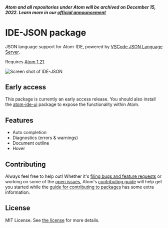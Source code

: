 ##### Atom and all repositories under Atom will be archived on December 15, 2022. Learn more in our [official announcement](https://github.blog/2022-06-08-sunsetting-atom/)
 # IDE-JSON package

JSON language support for Atom-IDE, powered by [VSCode JSON Language Server](https://github.com/vscode-langservers/vscode-json-languageserver-bin).

Requires [Atom 1.21](https://atom.io/).

![Screen shot of IDE-JSON](https://user-images.githubusercontent.com/118951/30307874-5a0b03d6-9736-11e7-84d1-55eafe784cda.png)

## Early access

This package is currently an early access release. You should also install the [atom-ide-ui](https://atom.io/packages/atom-ide-ui) package to expose the functionality within Atom.

## Features

* Auto completion
* Diagnostics (errors & warnings)
* Document outline
* Hover

## Contributing
Always feel free to help out!  Whether it's [filing bugs and feature requests](https://github.com/atom/languageserver-json/issues/new) or working on some of the [open issues](https://github.com/atom/languageserver-json/issues), Atom's [contributing guide](https://github.com/atom/atom/blob/master/CONTRIBUTING.md) will help get you started while the [guide for contributing to packages](https://github.com/atom/atom/blob/master/docs/contributing-to-packages.md) has some extra information.

## License
MIT License.  See [the license](LICENSE.md) for more details.
